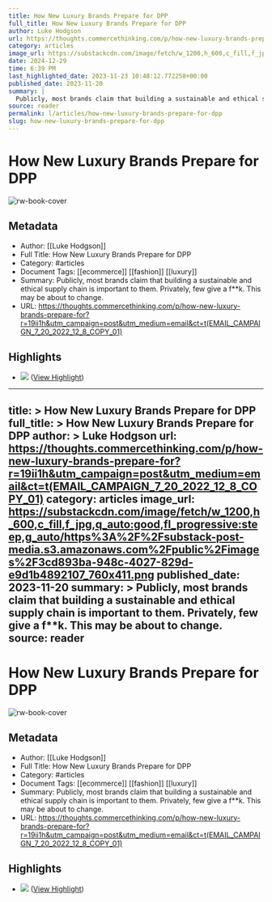 ```yaml
---
title: How New Luxury Brands Prepare for DPP
full_title: How New Luxury Brands Prepare for DPP
author: Luke Hodgson
url: https://thoughts.commercethinking.com/p/how-new-luxury-brands-prepare-for?r=19ii1h&utm_campaign=post&utm_medium=email&ct=t(EMAIL_CAMPAIGN_7_20_2022_12_8_COPY_01)
category: articles
image_url: https://substackcdn.com/image/fetch/w_1200,h_600,c_fill,f_jpg,q_auto:good,fl_progressive:steep,g_auto/https%3A%2F%2Fsubstack-post-media.s3.amazonaws.com%2Fpublic%2Fimages%2F3cd893ba-948c-4027-829d-e9d1b4892107_760x411.png
date: 2024-12-29
time: 6:39 PM
last_highlighted_date: 2023-11-23 10:48:12.772258+00:00
published_date: 2023-11-20
summary: |
  Publicly, most brands claim that building a sustainable and ethical supply chain is important to them. Privately, few give a f**k. This may be about to change.
source: reader
permalink: l/articles/how-new-luxury-brands-prepare-for-dpp
slug: how-new-luxury-brands-prepare-for-dpp
---
```

# How New Luxury Brands Prepare for DPP

![rw-book-cover](https://substackcdn.com/image/fetch/w_1200,h_600,c_fill,f_jpg,q_auto:good,fl_progressive:steep,g_auto/https%3A%2F%2Fsubstack-post-media.s3.amazonaws.com%2Fpublic%2Fimages%2F3cd893ba-948c-4027-829d-e9d1b4892107_760x411.png)

## Metadata
- Author: [[Luke Hodgson]]
- Full Title: How New Luxury Brands Prepare for DPP
- Category: #articles
- Document Tags: [[ecommerce]] [[fashion]] [[luxury]] 
- Summary: Publicly, most brands claim that building a sustainable and ethical supply chain is important to them. Privately, few give a f**k. This may be about to change.
- URL: https://thoughts.commercethinking.com/p/how-new-luxury-brands-prepare-for?r=19ii1h&utm_campaign=post&utm_medium=email&ct=t(EMAIL_CAMPAIGN_7_20_2022_12_8_COPY_01)

## Highlights
- ![](https://substackcdn.com/image/fetch/w_1456,c_limit,f_auto,q_auto:good,fl_progressive:steep/https%3A%2F%2Fsubstack-post-media.s3.amazonaws.com%2Fpublic%2Fimages%2Fd62d55bf-a09b-4dae-8dec-7fa950ab7cc5_1352x900.webp) ([View Highlight](https://read.readwise.io/read/01hfxwprppm6debvyksmwxs0gx))


---
title: >
  How New Luxury Brands Prepare for DPP
full_title: >
  How New Luxury Brands Prepare for DPP
author: >
  Luke Hodgson
url: https://thoughts.commercethinking.com/p/how-new-luxury-brands-prepare-for?r=19ii1h&utm_campaign=post&utm_medium=email&ct=t(EMAIL_CAMPAIGN_7_20_2022_12_8_COPY_01)
category: articles
image_url: https://substackcdn.com/image/fetch/w_1200,h_600,c_fill,f_jpg,q_auto:good,fl_progressive:steep,g_auto/https%3A%2F%2Fsubstack-post-media.s3.amazonaws.com%2Fpublic%2Fimages%2F3cd893ba-948c-4027-829d-e9d1b4892107_760x411.png
published_date: 2023-11-20
summary: >
  Publicly, most brands claim that building a sustainable and ethical supply chain is important to them. Privately, few give a f**k. This may be about to change.
source: reader
---
# How New Luxury Brands Prepare for DPP

![rw-book-cover](https://substackcdn.com/image/fetch/w_1200,h_600,c_fill,f_jpg,q_auto:good,fl_progressive:steep,g_auto/https%3A%2F%2Fsubstack-post-media.s3.amazonaws.com%2Fpublic%2Fimages%2F3cd893ba-948c-4027-829d-e9d1b4892107_760x411.png)

## Metadata
- Author: [[Luke Hodgson]]
- Full Title: How New Luxury Brands Prepare for DPP
- Category: #articles
- Document Tags: [[ecommerce]] [[fashion]] [[luxury]] 
- Summary: Publicly, most brands claim that building a sustainable and ethical supply chain is important to them. Privately, few give a f**k. This may be about to change.
- URL: https://thoughts.commercethinking.com/p/how-new-luxury-brands-prepare-for?r=19ii1h&utm_campaign=post&utm_medium=email&ct=t(EMAIL_CAMPAIGN_7_20_2022_12_8_COPY_01)

## Highlights
- ![](https://substackcdn.com/image/fetch/w_1456,c_limit,f_auto,q_auto:good,fl_progressive:steep/https%3A%2F%2Fsubstack-post-media.s3.amazonaws.com%2Fpublic%2Fimages%2Fd62d55bf-a09b-4dae-8dec-7fa950ab7cc5_1352x900.webp) ([View Highlight](https://read.readwise.io/read/01hfxwprppm6debvyksmwxs0gx))


